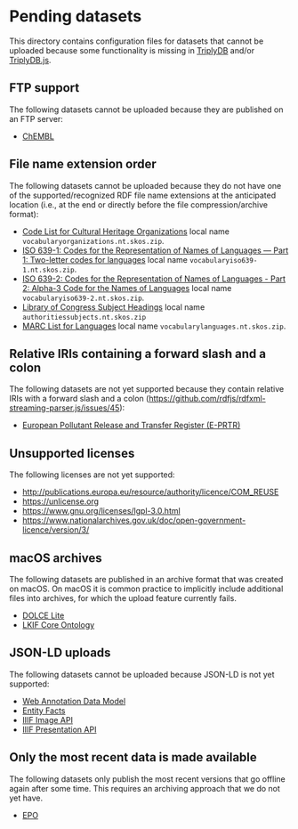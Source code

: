 # Pending datasets

This directory contains configuration files for datasets that cannot
be uploaded because some functionality is missing in
[TriplyDB](https://triplydb.com) and/or
[TriplyDB.js](https://triply.cc/docs/triply-client-js).

## FTP support

The following datasets cannot be uploaded because they are published
on an FTP server:

  - [ChEMBL](chembl@27.0.json)

## File name extension order

The following datasets cannot be uploaded because they do not have one
of the supported/recognized RDF file name extensions at the
anticipated location (i.e., at the end or directly before the file
compression/archive format):

  - [Code List for Cultural Heritage
    Organizations](loc_organizations.json) local name
    `vocabularyorganizations.nt.skos.zip`.
  - [ISO 639-1: Codes for the Representation of Names of Languages ―
    Part 1: Two-letter codes for languages](loc_iso639-1.json) local
    name `vocabularyiso639-1.nt.skos.zip`.
  - [ISO 639-2: Codes for the Representation of Names of Languages -
    Part 2: Alpha-3 Code for the Names of
    Languages](loc_iso639-2.json) local name
    `vocabularyiso639-2.nt.skos.zip`.
  - [Library of Congress Subject Headings](lcsh.json) local name
    `authoritiessubjects.nt.skos.zip`
  - [MARC List for Languages](loc_languages.json) local name
    `vocabularylanguages.nt.skos.zip`.

## Relative IRIs containing a forward slash and a colon

The following datasets are not yet supported because they contain
relative IRIs with a forward slash and a colon
(<https://github.com/rdfjs/rdfxml-streaming-parser.js/issues/45>):

  - [European Pollutant Release and Transfer Register
    (E-PRTR)](e-prtr.json)

## Unsupported licenses

The following licenses are not yet supported:

  - <http://publications.europa.eu/resource/authority/licence/COM_REUSE>
  - <https://unlicense.org>
  - <https://www.gnu.org/licenses/lgpl-3.0.html>
  - <https://www.nationalarchives.gov.uk/doc/open-government-licence/version/3/>

## macOS archives

The following datasets are published in an archive format that was
created on macOS.  On macOS it is common practice to implicitly
include additional files into archives, for which the upload feature
currently fails.

  - [DOLCE Lite](dolce-lite@3.9.7.json)
  - [LKIF Core Ontology](lkif@1.0.3.json)

## JSON-LD uploads

The following datasets cannot be uploaded because JSON-LD is not yet
supported:

  - [Web Annotation Data Model](anno.json)
  - [Entity Facts](entity-facts.json)
  - [IIIF Image API](image@3.0.0.json)
  - [IIIF Presentation API](presentation@3.0.0.json)

## Only the most recent data is made available

The following datasets only publish the most recent versions that go
offline again after some time.  This requires an archiving approach
that we do not yet have.

  - [EPO](epo.json)
